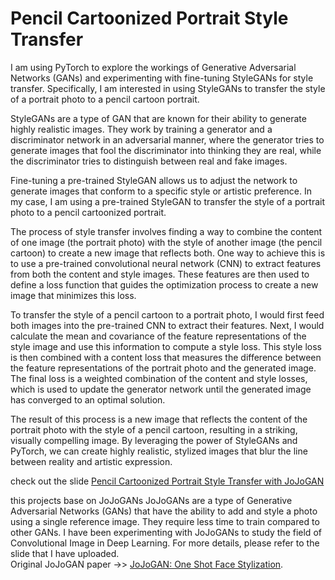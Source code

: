 # Pencil Cartoonized Portrait Style Transfer <br/>
I am using PyTorch to explore the workings of Generative Adversarial Networks (GANs) and experimenting with fine-tuning StyleGANs for style transfer. Specifically, I am interested in using StyleGANs to transfer the style of a portrait photo to a pencil cartoon portrait.

StyleGANs are a type of GAN that are known for their ability to generate highly realistic images. They work by training a generator and a discriminator network in an adversarial manner, where the generator tries to generate images that fool the discriminator into thinking they are real, while the discriminator tries to distinguish between real and fake images.

Fine-tuning a pre-trained StyleGAN allows us to adjust the network to generate images that conform to a specific style or artistic preference. In my case, I am using a pre-trained StyleGAN to transfer the style of a portrait photo to a pencil cartoonized portrait.

The process of style transfer involves finding a way to combine the content of one image (the portrait photo) with the style of another image (the pencil cartoon) to create a new image that reflects both. One way to achieve this is to use a pre-trained convolutional neural network (CNN) to extract features from both the content and style images. These features are then used to define a loss function that guides the optimization process to create a new image that minimizes this loss.

To transfer the style of a pencil cartoon to a portrait photo, I would first feed both images into the pre-trained CNN to extract their features. Next, I would calculate the mean and covariance of the feature representations of the style image and use this information to compute a style loss. This style loss is then combined with a content loss that measures the difference between the feature representations of the portrait photo and the generated image. The final loss is a weighted combination of the content and style losses, which is used to update the generator network until the generated image has converged to an optimal solution.

The result of this process is a new image that reflects the content of the portrait photo with the style of a pencil cartoon, resulting in a striking, visually compelling image. By leveraging the power of StyleGANs and PyTorch, we can create highly realistic, stylized images that blur the line between reality and artistic expression.


check out the slide [Pencil Cartoonized Portrait Style Transfer with JoJoGAN](https://github.com/ppoompich/myprojects/blob/main/JoJoGAN%20experiment/Pencil%20Cartoonized%20Portrait%20Style%20Transfer%20with%20JoJoGAN.pdf)<br/>

this projects base on JoJoGANs
JoJoGANs are a type of Generative Adversarial Networks (GANs) that have the ability to add and style a photo using a single reference image. They require less time to train compared to other GANs. I have been experimenting with JoJoGANs to study the field of Convolutional Image in Deep Learning. For more details, please refer to the slide that I have uploaded.<br/>
Original JoJoGAN paper ->> [JoJoGAN: One Shot Face Stylization](https://arxiv.org/abs/2112.11641).<br/>
